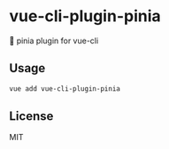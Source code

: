 # vue-cli-plugin-pinia

🍍 pinia plugin for vue-cli

## Usage

``` sh
vue add vue-cli-plugin-pinia
```

## License

MIT
